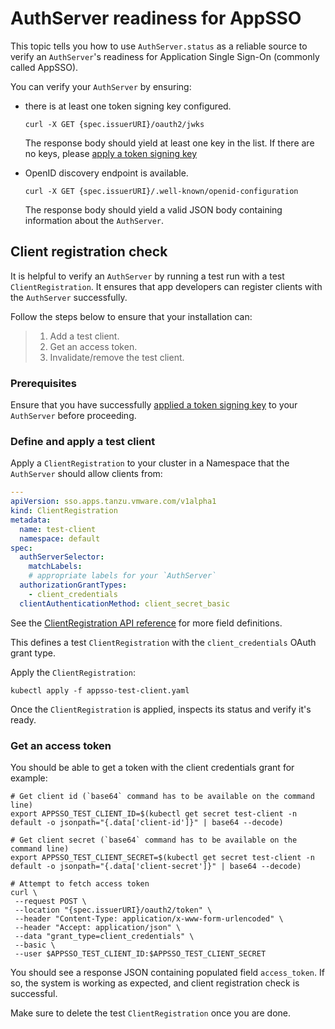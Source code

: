 # AuthServer readiness for AppSSO

This topic tells you how to use `AuthServer.status` as a reliable source to verify 
an `AuthServer`'s readiness for Application Single Sign-On (commonly called AppSSO). 

You can verify your `AuthServer` by ensuring:

- there is at least one token signing key configured.

    ```shell
    curl -X GET {spec.issuerURI}/oauth2/jwks
    ```

    The response body should yield at least one key in the list. If there are no keys,
    please [apply a token signing key](token-signature.md)

- OpenID discovery endpoint is available.

    ```shell
    curl -X GET {spec.issuerURI}/.well-known/openid-configuration
    ```

    The response body should yield a valid JSON body containing information about the `AuthServer`.

## Client registration check

It is helpful to verify an `AuthServer` by running a test run with a test `ClientRegistration`. 
It ensures that app developers can register clients with the `AuthServer` successfully.

Follow the steps below to ensure that your installation can:

> 1. Add a test client.
> 2. Get an access token.
> 3. Invalidate/remove the test client.

### Prerequisites

Ensure that you have successfully [applied a token signing key](token-signature.md) to your `AuthServer` before
proceeding.

### Define and apply a test client

Apply a `ClientRegistration` to your cluster in a Namespace that the `AuthServer` should allow clients from:

```yaml
---
apiVersion: sso.apps.tanzu.vmware.com/v1alpha1
kind: ClientRegistration
metadata:
  name: test-client
  namespace: default
spec:
  authServerSelector:
    matchLabels:
    # appropriate labels for your `AuthServer`
  authorizationGrantTypes:
    - client_credentials
  clientAuthenticationMethod: client_secret_basic
```

See the [ClientRegistration API reference](../crds/clientregistration.md) for more field definitions.

This defines a test `ClientRegistration` with the `client_credentials` OAuth grant type.

Apply the `ClientRegistration`:

```shell
kubectl apply -f appsso-test-client.yaml
```

Once the `ClientRegistration` is applied, inspects its status and verify it's ready.

### Get an access token

You should be able to get a token with the client credentials grant for example:

```shell
# Get client id (`base64` command has to be available on the command line)
export APPSSO_TEST_CLIENT_ID=$(kubectl get secret test-client -n default -o jsonpath="{.data['client-id']}" | base64 --decode)

# Get client secret (`base64` command has to be available on the command line)
export APPSSO_TEST_CLIENT_SECRET=$(kubectl get secret test-client -n default -o jsonpath="{.data['client-secret']}" | base64 --decode)

# Attempt to fetch access token
curl \
 --request POST \
 --location "{spec.issuerURI}/oauth2/token" \
 --header "Content-Type: application/x-www-form-urlencoded" \
 --header "Accept: application/json" \
 --data "grant_type=client_credentials" \
 --basic \
 --user $APPSSO_TEST_CLIENT_ID:$APPSSO_TEST_CLIENT_SECRET
```

You should see a response JSON containing populated field `access_token`. If so, the system is working as expected, and
client registration check is successful.

Make sure to delete the test `ClientRegistration` once you are done.
